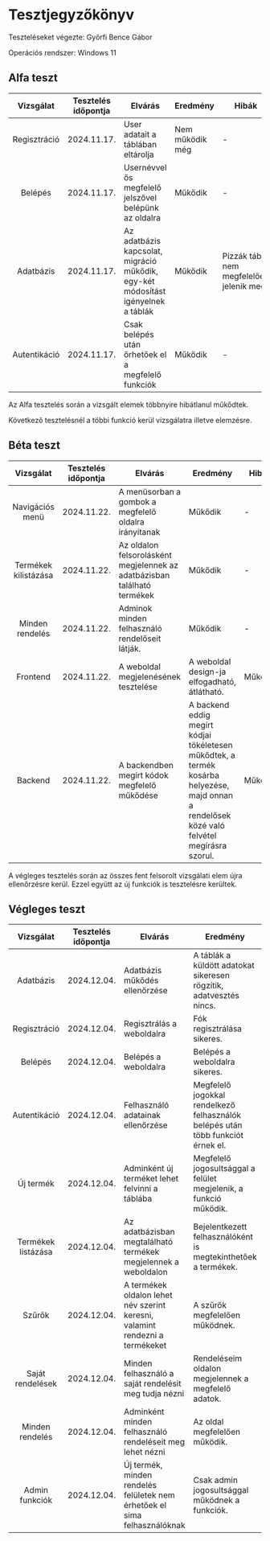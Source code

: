 # Tesztjegyzőkönyv

Teszteléseket végezte: Győrfi Bence Gábor

Operációs rendszer: Windows 11

## Alfa teszt

| Vizsgálat | Tesztelés időpontja | Elvárás | Eredmény | Hibák |
| :---: | --- | --- | --- | --- |
| Regisztráció | 2024.11.17. | User adatait a táblában eltárolja | Nem működik még | - |
| Belépés | 2024.11.17. | Usernévvel ős megfelelő jelszővel belépünk az oldalra | Műkődik | - |
| Adatbázis | 2024.11.17. | Az adatbázis kapcsolat, migráció műkődik, egy-két módosítást igényelnek a táblák | Műkődik | Pizzák tábla nem megfelelően jelenik meg |
| Autentikáció | 2024.11.17. | Csak belépés után őrhetőek el a megfelelő funkciók | Műkődik | - |

Az Alfa tesztelés során a vizsgált elemek többnyire hibátlanul műkődtek.

Következõ tesztelésnél a többi funkció kerül vizsgálatra illetve elemzésre.

## Béta teszt

| Vizsgálat | Tesztelés időpontja | Elvárás | Eredmény | Hibák |
| :---: | --- | --- | --- | --- |
| Navigációs menü | 2024.11.22. | A menüsorban a gombok a megfelelő oldalra irányítanak | Műkődik | - |
| Termékek kilistázása | 2024.11.22. | Az oldalon felsorolásként megjelennek az adatbázisban található termékek | Műkődik | - |
| Minden rendelés | 2024.11.22. | Adminok minden felhasználó rendelőseit látják. | Műkődik | - |
| Frontend | 2024.11.22. | A weboldal megjelenésének tesztelése | A weboldal design-ja elfogadható, átlátható. | Műkődik |
| Backend | 2024.11.22. | A backendben megírt kódok megfelelő műkődése | A backend eddig megírt kódjai tökéletesen műkődtek, a termék kosárba helyezése, majd onnan a rendelősek közé való felvétel megírásra szorul. | Műkődik |

A végleges tesztelés során az összes fent felsorolt vizsgálati elem újra ellenőrzésre kerül. Ezzel együtt az új funkciók is tesztelésre kerültek.

## Végleges teszt

| Vizsgálat | Tesztelés időpontja | Elvárás | Eredmény | Hibák |
| :---: | --- | --- | --- | --- |
| Adatbázis | 2024.12.04. | Adatbázis műkődés ellenőrzése | A táblák a küldött adatokat sikeresen rögzítik, adatvesztés nincs. | Nem tapasztaltam hibát. |
| Regisztráció | 2024.12.04. | Regisztrálás a weboldalra | Fók regisztrálása sikeres. | Nem tapasztaltam hibát. |
| Belépés | 2024.12.04. | Belépés a weboldalra | Belépés a weboldalra sikeres. | Nem tapasztaltam hibát. |
| Autentikáció | 2024.12.04. | Felhasználó adatainak ellenőrzése | Megfelelő jogokkal rendelkező felhasználók belépés után több funkciót érnek el.| Nem tapasztaltam hibát.|
| Új termék | 2024.12.04. | Adminként új terméket lehet felvinni a táblába | Megfelelő jogosultsággal a felület megjelenik, a funkció működik. | Nem tapasztaltam hibát. | 
| Termékek listázása | 2024.12.04. | Az adatbázisban megtalálható termékek megjelennek a weboldalon | Bejelentkezett felhasználóként is megtekinthetőek a termékek. | Nem tapasztaltam hibát. |
| Szűrők | 2024.12.04. | A termékek oldalon lehet név szerint keresni, valamint rendezni a termékeket | A szűrők megfelelően működnek. | Nem tapasztaltam hibát. |
| Saját rendelések | 2024.12.04. | Minden felhasználó a saját rendelésit meg tudja nézni | Rendeléseim oldalon megjelennek a megfelelő adatok. | Nem tapasztaltam hibát. |
| Minden rendelés | 2024.12.04. | Adminként minden felhasználó rendeléseit meg lehet nézni | Az oldal megfelelően működik. | Nem tapasztaltam hibát.|
| Admin funkciók | 2024.12.04. | Új termék, minden rendelés felületek nem érhetőek el sima felhasználóknak | Csak admin jogosultsággal működnek a funkciók. | Nem tapasztaltam hibát. |
